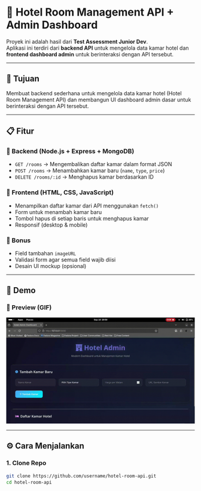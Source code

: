 # 🏨 Hotel Room Management API + Admin Dashboard

Proyek ini adalah hasil dari **Test Assessment Junior Dev**.  
Aplikasi ini terdiri dari **backend API** untuk mengelola data kamar hotel dan **frontend dashboard admin** untuk berinteraksi dengan API tersebut.

---

## 🎯 Tujuan
Membuat backend sederhana untuk mengelola data kamar hotel (Hotel Room Management API) dan membangun UI dashboard admin dasar untuk berinteraksi dengan API tersebut.

---

## 📋 Fitur

### 🔹 Backend (Node.js + Express + MongoDB)
- `GET /rooms` → Mengembalikan daftar kamar dalam format JSON  
- `POST /rooms` → Menambahkan kamar baru (`name`, `type`, `price`)  
- `DELETE /rooms/:id` → Menghapus kamar berdasarkan ID  

### 🔹 Frontend (HTML, CSS, JavaScript)
- Menampilkan daftar kamar dari API menggunakan `fetch()`  
- Form untuk menambah kamar baru  
- Tombol hapus di setiap baris untuk menghapus kamar  
- Responsif (desktop & mobile)  

### 🌟 Bonus
- Field tambahan `imageURL`  
- Validasi form agar semua field wajib diisi  
- Desain UI mockup (opsional)  

---

## 🎥 Demo

### 🔹 Preview (GIF)
![Demo](assets/demo.gif)

---

## ⚙️ Cara Menjalankan

### 1. Clone Repo
```bash
git clone https://github.com/username/hotel-room-api.git
cd hotel-room-api
